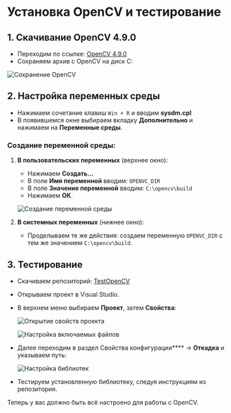 # Установка OpenCV и тестирование

## 1. Скачивание OpenCV 4.9.0

- Переходим по ссылке: [OpenCV 4.9.0](https://sourceforge.net/projects/opencvlibrary/)
- Сохраняем архив с OpenCV на диск C:

![Сохранение OpenCV](https://github.com/user-attachments/assets/3e0d36f7-1635-4f8e-a852-1d6bea7a2e5d)

## 2. Настройка переменных среды

- Нажимаем сочетание клавиш `Win + R` и вводим **sysdm.cpl**
- В появившемся окне выбираем вкладку **Дополнительно** и нажимаем на **Переменные среды**.

### Создание переменной среды:

1. **В пользовательских переменных** (верхнее окно):
   - Нажимаем **Создать...**
   - В поле **Имя переменной** вводим: `OPENVC_DIR`
   - В поле **Значение переменной** вводим: `C:\opencv\build`
   - Нажимаем **ОК**.

   ![Создание переменной среды](https://github.com/user-attachments/assets/257a8a27-65ee-4981-8f82-d8bd5ba0d71d)

2. **В системных переменных** (нижнее окно):
   - Проделываем те же действия: создаем переменную `OPENVC_DIR` с тем же значением `C:\opencv\build`.

## 3. Тестирование

- Скачиваем репозиторий: [TestOpenCV](https://github.com/letrepas/TestOpenCV.git)
- Открываем проект в Visual Studio.
- В верхнем меню выбираем **Проект**, затем **Свойства**:

  ![Открытие свойств проекта](https://github.com/user-attachments/assets/751cb8aa-0d9e-429f-8561-a31147185bdb)

  ![Настройка включаемых файлов](https://github.com/user-attachments/assets/de64a5ce-67a5-40b5-8955-7fcb0230f879)

- Далее переходим в раздел Свойства конфигурации**** -> **Откадка** и указываем путь:

  ![Настройка библиотек](https://github.com/user-attachments/assets/ff20db33-441a-4a09-9a98-362b7c13f410)

- Тестируем установленную библиотеку, следуя инструкциям из репозитория.

Теперь у вас должно быть всё настроено для работы с OpenCV.
